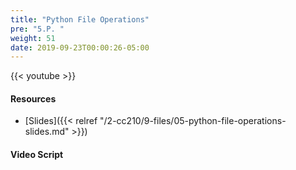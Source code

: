 ```yaml
---
title: "Python File Operations"
pre: "5.P. "
weight: 51
date: 2019-09-23T00:00:26-05:00
---
```


{{< youtube  >}}

#### Resources

* [Slides]({{< relref "/2-cc210/9-files/05-python-file-operations-slides.md" >}})

#### Video Script

